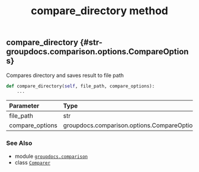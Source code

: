 ﻿---
title: compare_directory method
second_title: GroupDocs.Comparison for Python via .NET API References
description: 
type: docs
url: /python-net/groupdocs.comparison/comparer/compare_directory/
is_root: false
weight: 50
---

## compare_directory {#str-groupdocs.comparison.options.CompareOptions}

Compares directory and saves result to file path



```python
def compare_directory(self, file_path, compare_options):
    ...
```


| Parameter | Type | Description |
| :- | :- | :- |
| file_path | str |  |
| compare_options | groupdocs.comparison.options.CompareOptions |  |



### See Also
* module [`groupdocs.comparison`](../../)
* class [`Comparer`](/comparison/python-net/groupdocs.comparison/comparer)
